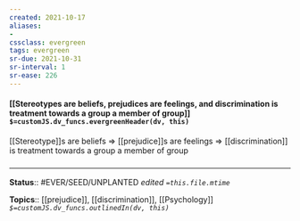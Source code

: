 ```yaml
---
created: 2021-10-17
aliases:
- 
cssclass: evergreen
tags: evergreen
sr-due: 2021-10-31
sr-interval: 1
sr-ease: 226
---
```

#### [[Stereotypes are beliefs, prejudices are feelings, and discrimination is treatment towards a group a member of group]] `$=customJS.dv_funcs.evergreenHeader(dv, this)`

[[Stereotype]]s are beliefs => [[prejudice]]s are feelings => [[discrimination]] is treatment towards a group a member of group

### <hr class="footnote"/>

**Status**:: #EVER/SEED/UNPLANTED
*edited `=this.file.mtime`*

**Topics**:: [[prejudice]], [[discrimination]], [[Psychology]]
*`$=customJS.dv_funcs.outlinedIn(dv, this)`*


